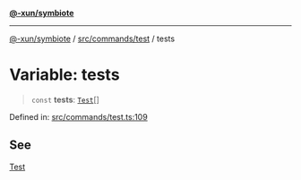[**@-xun/symbiote**](../../../../README.md)

***

[@-xun/symbiote](../../../../README.md) / [src/commands/test](../README.md) / tests

# Variable: tests

> `const` **tests**: [`Test`](../enumerations/Test.md)[]

Defined in: [src/commands/test.ts:109](https://github.com/Xunnamius/symbiote/blob/cfd701ad0628c5e146048c1316e66e821d0bb3c4/src/commands/test.ts#L109)

## See

[Test](../enumerations/Test.md)
